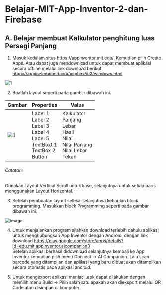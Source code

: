 # Belajar-MIT-App-Inventor-2-dan-Firebase

## A. Belajar membuat Kalkulator penghitung luas Persegi Panjang 

1. Masuk kedalam situs https://appinventor.mit.edu/. Kemudian pilih Create Apps. Atau dapat juga mendownload untuk dapat membuat aplikasi secara offline melalui link download berikut https://appinventor.mit.edu/explore/ai2/windows.html

![1](https://user-images.githubusercontent.com/49858542/90304641-171e6880-dee4-11ea-8afe-06d5e8a64b06.png)

2. Buatlah layout seperti pada gambar dibawah ini.

| Gambar                                                                                                      |  Properties |   Value        |
|-------------------------------------------------------------------------------------------------------------|-------------|----------------|
|  ![1](https://user-images.githubusercontent.com/49858542/90304864-41712580-dee6-11ea-96f1-d2f64b9e39cf.png) | Label 1<br />Label 2<br />Label 3<br />Label 4<br />Label 5<br />TextBoxt 1<br />TextBox 2<br/>Button | Kalkulator<br />Panjang<br />Lebar<br />Hasil<br />Nilai<br />Nilai Panjang<br />Nilai Lebar<br />Tekan     |

###### Catatan:<br />
Gunakan Layout Vertical Scroll untuk base, selanjutnya untuk setiap baris menggunakan Layout Horizontal.

3. Setelah pembuatan layout selesai selanjutnya kebagian block programming. Masukkan block Programming seperti pada gambar dibawah ini.

![image](https://user-images.githubusercontent.com/49858542/90305087-ee4ca200-dee8-11ea-885a-c7d618bb1912.png)

4. Untuk menjalankan program silahkan download terlebih dahulu aplikasi untuk menghubungkan App Inventor dengan Android, dengan link download https://play.google.com/store/apps/details?id=edu.mit.appinventor.aicompanion3<br />Setelah aplikasi berhasil didownload selanjutnya kembali ke App Inventor kemudian pilih menu Connect -> AI Companion. Lalu scan barcode yang ditampilan dan aplikasi yang baru dibuat akan ditampilkan secara otomatis pada aplikasi android.

5. Untuk mengexport aplikasi menjadi .apk dapat dilakukan dengan memilih menu Build -> Pilih salah satu apakah akan dieksport melalui QR Code atau disimpan di komputer.
